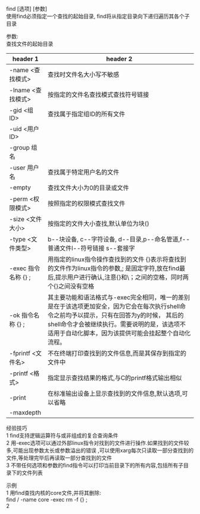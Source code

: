 

find [选项] [参数]  
使用find必须指定一个查找的起始目录, find将从指定目录向下递归遍历其各个子目录

参数:  
查找文件的起始目录  


header 1 | header 2
---|---
-name <查找模式> | 查找时文件名大小写不敏感
-lname <查找模式> | 按指定的文件名查找模式查找符号链接
-gid <组ID> | 查找属于指定组ID的所有文件
-uid <用户ID> | 
-group 组名  |
-user 用户名 | 查找属于特定用户名的文件
-empty | 查找文件大小为0的目录或文件
-perm <权限模式> | 按照指定的权限模式查找文件
-size <文件大小> | 按指定的文件大小查找,默认单位为块()
-type <文件类型> | b--块设备, c--字符设备, d--目录,p--命名管道,f--普通文件l--符号链接 s--套接字
-exec 指令名称 {} \; | 用指定的linux指令操作查找到的文件 {}表示将查找到的文件作为linux指令的参数,\; 是固定字符,放在find最后,提示用户进行确认,注意{}和\；之间的空格，同时两个{}之间没有空格
-ok 指令名称 {} \; |  其主要功能和语法格式与-exec完全相同，唯一的差别是在于该选项更加安全，因为它会在每次执行shell命令之前均予以提示，只有在回答为y的时候， 其后的shell命令才会被继续执行。需要说明的是，该选项不适用于自动化脚本，因为该提供可能会挂起整个自动化流程。
-fprintf <文件名> | 不在终端打印查找到的文件信息,而是其保存到指定的文件中
-printf <格式> | 指定显示查找结果的格式,与C的printf格式输出相似
-print | 在标准输出设备上显示查找到的文件信息,默认选项,可以省略
-maxdepth | 



 
 




经验技巧  
1 find支持逻辑运算符与或非组成的复合查询条件  
2 用-exec选项可以通过外部linux指令对找到的文件进行操作.如果找到的文件较多,可能出现参数太长或参数溢出的错误 ,可以使用xarg每次只读取一部分查找到的文件,等处理完毕后再读取一部分查找到的文件  
3 不带任何选项和参数的find指令可以打印当前目录下的所有内容,包括所有子目录下的文件列表   

示例  
1 用find查找内核的core文件,并将其删除:  
find / -name core -exec rm -f {} \;  
2 